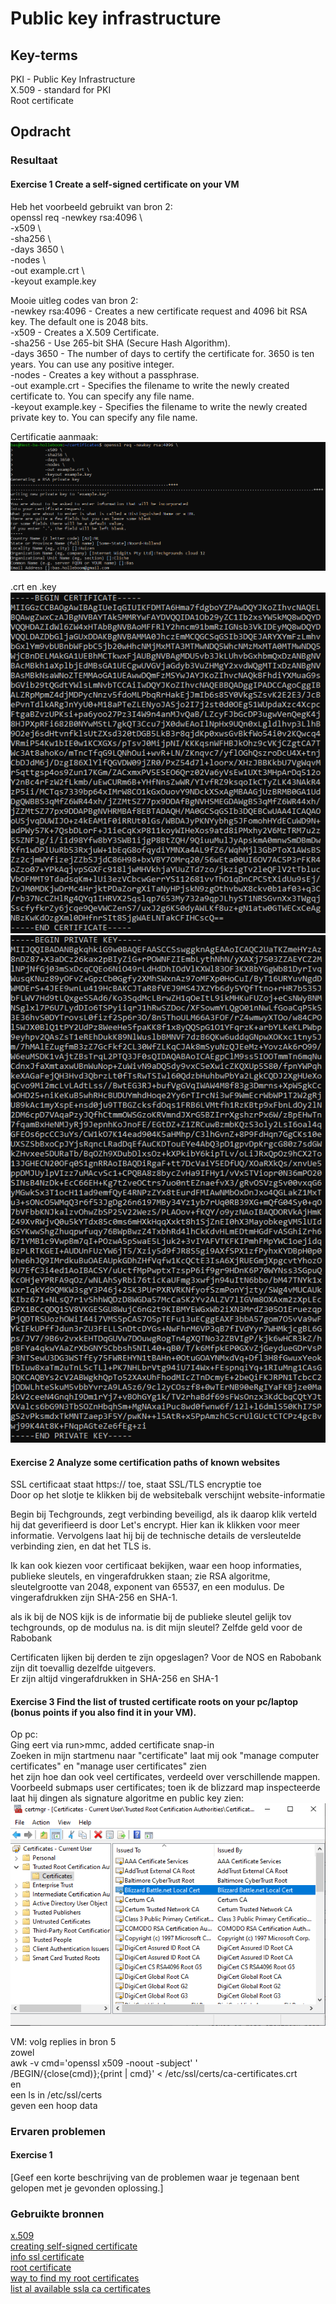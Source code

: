 # Public key infrastructure


## Key-terms
PKI - Public Key Infrastructure  
X.509 - standard for PKI  
Root certificate

## Opdracht
### Resultaat
#### Exercise 1 Create a self-signed certificate on your VM
Heb het voorbeeld gebruikt van bron 2:  
openssl req -newkey rsa:4096 \  
            -x509 \  
            -sha256 \  
            -days 3650 \  
            -nodes \  
            -out example.crt \  
            -keyout example.key  

Mooie uitleg codes van bron 2:  
    -newkey rsa:4096 - Creates a new certificate request and 4096 bit RSA key. The default one is 2048 bits.  
    -x509 - Creates a X.509 Certificate.  
    -sha256 - Use 265-bit SHA (Secure Hash Algorithm).  
    -days 3650 - The number of days to certify the certificate for. 3650 is ten years. You can use any positive integer.  
    -nodes - Creates a key without a passphrase.  
    -out example.crt - Specifies the filename to write the newly created certificate to. You can specify any file name.  
    -keyout example.key - Specifies the filename to write the newly created private key to. You can specify any file name.  

Certificatie aanmaak:  
![certificatie aanmaak](Images/05-certificate1.PNG)  

.crt en .key  
![crt](Images/05-examplecrt.PNG)
![key](Images/05-examplekey.PNG)  

#### Exercise 2 Analyze some certification paths of known websites 
SSL certificaat staat https:// toe, staat SSL/TLS encryptie toe  
Door op het slotje te klikken bij de websitebalk verschijnt website-informatie  

Begin bij Techgrounds, zegt verbinding beveiligd, als ik daarop klik verteld hij dat geverifieerd is door Let's encrypt. Hier kan ik klikken voor meer informatie. Vervolgens laat hij bij de technische details de versleutelde verbinding zien, en dat het TLS is.  

Ik kan ook kiezen voor certificaat bekijken, waar een hoop informaties, publieke sleutels, en vingerafdrukken staan; zie RSA algoritme, sleutelgrootte van 2048, exponent van 65537, en een modulus. De vingerafdrukken zijn SHA-256 en SHA-1.  

als ik bij de NOS kijk is de informatie bij de publieke sleutel gelijk tov techgrounds, op de modulus na. is dit mijn sleutel? Zelfde geld voor de Rabobank  

Certificaten lijken bij derden te zijn opgeslagen? Voor de NOS en Rabobank zijn dit toevallig dezelfde uitgevers.  
Er zijn altijd vingerafdrukken in SHA-256 en SHA-1  

#### Exercise 3 Find the list of trusted certificate roots on your pc/laptop (bonus points if you also find it in your VM). 
Op pc:  
Ging eert via run>mmc, added certificate snap-in  
Zoeken in mijn startmenu naar "certificate" laat mij ook "manage computer certificates" en "manage user certificates" zien  
het zijn hoe dan ook veel certificates, verdeeld over verschillende mappen.  
Voorbeeld submaps user certificates; toen ik de blizzard map inspecteerde laat hij dingen als signature algoritme en public key zien:  
![user certificates](Images/05-user-certificate.PNG)

VM: 
volg replies in bron 5  
zowel  
awk -v cmd='openssl x509 -noout -subject' '  
    /BEGIN/{close(cmd)};{print | cmd}' < /etc/ssl/certs/ca-certificates.crt  
    en  
    een ls in /etc/ssl/certs  
geven een hoop data

### Ervaren problemen
#### Exercise 1
[Geef een korte beschrijving van de problemen waar je tegenaan bent gelopen met je gevonden oplossing.]

### Gebruikte bronnen
[x.509](https://en.wikipedia.org/wiki/X.509)  
[creating self-signed certificate](https://linuxize.com/post/creating-a-self-signed-ssl-certificate/)  
[info ssl certificate](https://www.cloudflare.com/learning/ssl/what-is-an-ssl-certificate/)  
[root certificate](https://en.wikipedia.org/wiki/Root_certificate)  
[way to find my root certificates](https://learn.microsoft.com/en-us/skype-sdk/sdn/articles/installing-the-trusted-root-certificate)  
[list al available ssla ca certificates](https://unix.stackexchange.com/questions/97244/list-all-available-ssl-ca-certificates)
